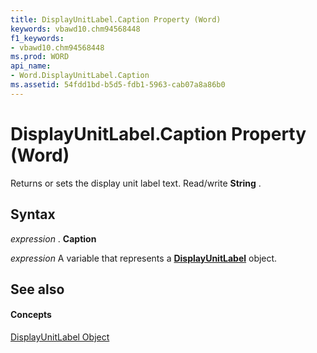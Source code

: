 ```yaml
---
title: DisplayUnitLabel.Caption Property (Word)
keywords: vbawd10.chm94568448
f1_keywords:
- vbawd10.chm94568448
ms.prod: WORD
api_name:
- Word.DisplayUnitLabel.Caption
ms.assetid: 54fdd1bd-b5d5-fdb1-5963-cab07a8a86b0
---
```



# DisplayUnitLabel.Caption Property (Word)

Returns or sets the display unit label text. Read/write  **String** .


## Syntax

 _expression_ . **Caption**

 _expression_ A variable that represents a **[DisplayUnitLabel](displayunitlabel-object-word.md)** object.


## See also


#### Concepts


[DisplayUnitLabel Object](displayunitlabel-object-word.md)

